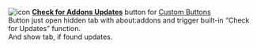 ![icon](https://raw.github.com/Infocatcher/Custom_Buttons/master/Check_for_Addons_Updates/icon.png)&nbsp;<a href="https://infocatcher.github.io/Custom_Buttons/install/checkForAddonsUpdates.html"><strong>Check for Addons Updates</strong></a> button for [Custom Buttons](https://addons.mozilla.org/addon/custom-buttons/)
<br>Button just open hidden tab with about:addons and trigger built-in “Check for Updates” function.
<br>And show tab, if found updates.